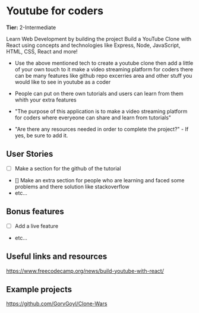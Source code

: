 # Youtube for coders

**Tier:** 2-Intermediate

Learn Web Development by building the project Build a YouTube Clone with React using concepts and technologies like Express, Node, JavaScript, HTML, CSS, React and more!
- Use the above mentioned tech to create a youtube clone then add a little of your own touch to it make a video streaming platform for coders there can be many features like github repo excerries area
and other stuff you would like to see in youtube as a coder
- People can put on there own tutorials and users can learn from them whith your extra features



-   "The purpose of this application is to make a video streaming platform for coders where everyeone can share and learn from tutorials"
-   "Are there any resources needed in order to complete the project?" - If yes, be sure to add it.

## User Stories

-   [ ] Make a section for the github of the tutorial 
-   [] Make an extra section for people who are learning and faced some problems and there solution like stackoverflow
-   etc...

## Bonus features

-   [ ] Add a live feature
-   etc...

## Useful links and resources

https://www.freecodecamp.org/news/build-youtube-with-react/

## Example projects
https://github.com/GorvGoyl/Clone-Wars
